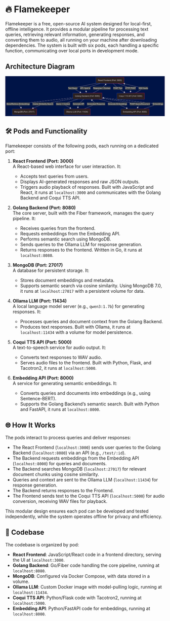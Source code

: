 # 🔥 Flamekeeper

Flamekeeper is a free, open-source AI system designed for local-first, offline intelligence. It provides a modular pipeline for processing text queries, retrieving relevant information, generating responses, and converting them to audio, all running on your machine after downloading dependencies. The system is built with six pods, each handling a specific function, communicating over local ports in development mode.

## Architecture Diagram

![Architecture Diagram](diagram.png)

## 🛠️ Pods and Functionality

Flamekeeper consists of the following pods, each running on a dedicated port:

1. **React Frontend (Port: 3000)**  
   A React-based web interface for user interaction. It:

   - Accepts text queries from users.
   - Displays AI-generated responses and raw JSON outputs.
   - Triggers audio playback of responses.
     Built with JavaScript and React, it runs at `localhost:3000` and communicates with the Golang Backend and Coqui TTS API.

2. **Golang Backend (Port: 8080)**  
   The core server, built with the Fiber framework, manages the query pipeline. It:

   - Receives queries from the frontend.
   - Requests embeddings from the Embedding API.
   - Performs semantic search using MongoDB.
   - Sends queries to the Ollama LLM for response generation.
   - Returns responses to the frontend.
     Written in Go, it runs at `localhost:8080`.

3. **MongoDB (Port: 27017)**  
   A database for persistent storage. It:

   - Stores document embeddings and metadata.
   - Supports semantic search via cosine similarity.
     Using MongoDB 7.0, it runs at `localhost:27017` with a persistent volume for data.

4. **Ollama LLM (Port: 11434)**  
   A local language model server (e.g., `qwen3:1.7b`) for generating responses. It:

   - Processes queries and document context from the Golang Backend.
   - Produces text responses.
     Built with Ollama, it runs at `localhost:11434` with a volume for model persistence.

5. **Coqui TTS API (Port: 5000)**  
   A text-to-speech service for audio output. It:

   - Converts text responses to WAV audio.
   - Serves audio files to the frontend.
     Built with Python, Flask, and Tacotron2, it runs at `localhost:5000`.

6. **Embedding API (Port: 8000)**  
   A service for generating semantic embeddings. It:
   - Converts queries and documents into embeddings (e.g., using Sentence-BERT).
   - Supports the Golang Backend’s semantic search.
     Built with Python and FastAPI, it runs at `localhost:8000`.

## 🌐 How It Works

The pods interact to process queries and deliver responses:

- The React Frontend (`localhost:3000`) sends user queries to the Golang Backend (`localhost:8080`) via an API (e.g., `/test/:id`).
- The Backend requests embeddings from the Embedding API (`localhost:8000`) for queries and documents.
- The Backend searches MongoDB (`localhost:27017`) for relevant document chunks using cosine similarity.
- Queries and context are sent to the Ollama LLM (`localhost:11434`) for response generation.
- The Backend returns responses to the Frontend.
- The Frontend sends text to the Coqui TTS API (`localhost:5000`) for audio conversion, receiving WAV files for playback.

This modular design ensures each pod can be developed and tested independently, while the system operates offline for privacy and efficiency.

## 📝 Codebase

The codebase is organized by pod:

- **React Frontend**: JavaScript/React code in a frontend directory, serving the UI at `localhost:3000`.
- **Golang Backend**: Go/Fiber code handling the core pipeline, running at `localhost:8080`.
- **MongoDB**: Configured via Docker Compose, with data stored in a volume.
- **Ollama LLM**: Custom Docker image with model-pulling logic, running at `localhost:11434`.
- **Coqui TTS API**: Python/Flask code with Tacotron2, running at `localhost:5000`.
- **Embedding API**: Python/FastAPI code for embeddings, running at `localhost:8000`.
